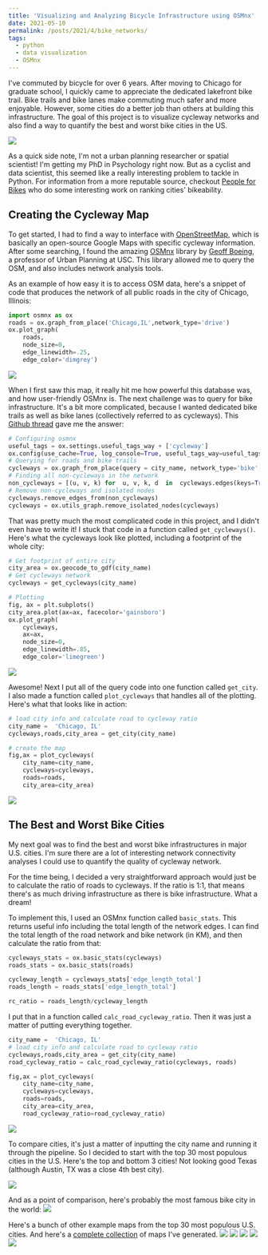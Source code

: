 ```yaml
---
title: 'Visualizing and Analyzing Bicycle Infrastructure using OSMnx'
date: 2021-05-10
permalink: /posts/2021/4/bike_networks/
tags:
  - python
  - data visualization
  - OSMnx
---
```


I've commuted by bicycle for over 6 years. After moving to Chicago for graduate school, I quickly came to appreciate the dedicated lakefront bike trail. Bike trails and bike lanes make commuting much safer and more enjoyable. However, some cities do a better job than others at building this infrastructure. The goal of this project is to visualize cycleway networks and also find a way to quantify the best and worst bike cities in the US.  

![](https://williamthyer.github.io/images/bike_networks/best_worst_cities.png)

As a quick side note, I'm not a urban planning researcher or spatial scientist! I'm getting my PhD in Psychology right now. But as a cyclist and data scientist, this seemed like a really interesting problem to tackle in Python. For information from a more reputable source, checkout [People for Bikes](https://www.peopleforbikes.org/) who do some interesting work on ranking cities' bikeability. 

## Creating the Cycleway Map

To get started, I had to find a way to interface with [OpenStreetMap](www.openstreetmap.org), which is basically an open-source Google Maps with specific cycleway information. After some searching, I found the amazing [OSMnx](https://osmnx.readthedocs.io/en/stable/) library by [Geoff Boeing](https://geoffboeing.com/), a professor of Urban Planning at USC. This library allowed me to query the OSM, and also includes network analysis tools. 

As an example of how easy it is to access OSM data, here's a snippet of code that produces the network of all public roads in the city of Chicago, Illinois:
<span style="font-size:4em;">
```python
import osmnx as ox
roads = ox.graph_from_place('Chicago,IL',network_type='drive')
ox.plot_graph(
	roads,
	node_size=0,
	edge_linewidth=.25,
	edge_color='dimgrey')
```
</span>

![](https://williamthyer.github.io/images/bike_networks/roads.png)

When I first saw this map, it really hit me how powerful this database was, and how user-friendly OSMnx is. The next challenge was to query for bike infrastructure. It's a bit more complicated, because I wanted dedicated bike trails as well as bike lanes (collectively referred to as cycleways). This [Github thread](https://github.com/gboeing/osmnx/issues/151) gave me the answer:

```python
# Configuring osmnx
useful_tags = ox.settings.useful_tags_way + ['cycleway']
ox.config(use_cache=True, log_console=True, useful_tags_way=useful_tags)
# Querying for roads and bike trails
cycleways = ox.graph_from_place(query = city_name, network_type='bike', simplify=False)
# Finding all non-cycleways in the network
non_cycleways = [(u, v, k) for  u, v, k, d  in  cycleways.edges(keys=True, data=True) if  not ('cycleway'  in  d  or  d['highway']=='cycleway')]
# Remove non-cycleways and isolated nodes
cycleways.remove_edges_from(non_cycleways)
cycleways = ox.utils_graph.remove_isolated_nodes(cycleways)
```

That was pretty much the most complicated code in this project, and I didn't even have to write it! I stuck that code in a function called `get_cycleways()`. Here's what the cycleways look like plotted, including a footprint of the whole city:

```python
# Get footprint of entire city
city_area = ox.geocode_to_gdf(city_name)
# Get cycleways network
cycleways = get_cycleways(city_name)

# Plotting
fig, ax = plt.subplots()
city_area.plot(ax=ax, facecolor='gainsboro')
ox.plot_graph(
	cycleways,
	ax=ax,
	node_size=0,
	edge_linewidth=.85,
	edge_color='limegreen')
```

![](https://williamthyer.github.io/images/bike_networks/cycleways.png)

Awesome! Next I put all of the query code into one function called `get_city`. I also made a function called `plot_cycleways` that handles all of the plotting. Here's what that looks like in action:

```python
# load city info and calculate road to cycleway ratio
city_name =  'Chicago, IL'
cycleways,roads,city_area = get_city(city_name)

# create the map
fig,ax = plot_cycleways(
	city_name=city_name,
	cycleways=cycleways,
	roads=roads,
	city_area=city_area)
```

![](https://williamthyer.github.io/images/bike_networks/no_ratio.png)

## The Best and Worst Bike Cities
My next goal was to find the best and worst bike infrastructures in major U.S. cities. I'm sure there are a lot of interesting network connectivity analyses I could use to quantify the quality of cycleway network. 

For the time being, I decided a very straightforward approach would just be to calculate the ratio of roads to cycleways. If the ratio is 1:1, that means there's as much driving infrastructure as there is bike infrastructure. What a dream! 

To implement this, I used an OSMnx function called `basic_stats`. This returns useful info including the total length of the network edges. I can find the total length of the road network and bike network (in KM), and then calculate the ratio from that:

```python
cycleways_stats = ox.basic_stats(cycleways)
roads_stats = ox.basic_stats(roads)

cycleway_length = cycleways_stats['edge_length_total']
roads_length = roads_stats['edge_length_total']

rc_ratio = roads_length/cycleway_length
``` 

I put that in a function called `calc_road_cycleway_ratio`. Then it was just a matter of putting everything together.

```python
city_name =  'Chicago, IL'
# load city info and calculate road to cycleway ratio
cycleways,roads,city_area = get_city(city_name)
road_cycleway_ratio = calc_road_cycleway_ratio(cycleways, roads)

fig,ax = plot_cycleways(
	city_name=city_name,
	cycleways=cycleways,
	roads=roads,
	city_area=city_area,
	road_cycleway_ratio=road_cycleway_ratio)
```

![](https://williamthyer.github.io/images/bike_networks/Chicago,&#32;IL.png)

To compare cities, it's just a matter of inputting the city name and running it through the pipeline. So I decided to start with the top 30 most populous cities in the U.S. Here's the top and bottom 3 cities! Not looking good Texas (although Austin, TX was a close 4th best city).

![](https://williamthyer.github.io/images/bike_networks/best_worst_cities.png)

And as a point of comparison, here's probably the most famous bike city in the world:
![](https://williamthyer.github.io/images/bike_networks/Amsterdam,&#32;Netherlands.png)

Here's a bunch of other example maps from the top 30 most populous U.S. cities. And here's a [complete collection](https://github.com/WilliamThyer/bike_networks/tree/master/examples/pdf) of maps I've generated.
![](https://williamthyer.github.io/images/bike_networks/Austin,&#32;TX.png)
![](https://williamthyer.github.io/images/bike_networks/New,&#32;York&#32;City,&#32;NY.png)
![](https://williamthyer.github.io/images/bike_networks/Portland,&#32;OR.png)
![](https://williamthyer.github.io/images/bike_networks/Los&#32;Angeles,&#32;CA.png)
![](https://williamthyer.github.io/images/bike_networks/El&#32;Paso,&#32;TX.png)



